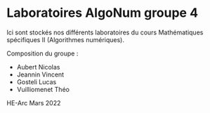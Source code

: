 # Laboratoires AlgoNum groupe 4

Ici sont stockés nos différents laboratoires du cours Mathématiques spécifiques II (Algorithmes numériques).

Composition du groupe :

- Aubert Nicolas
- Jeannin Vincent
- Gosteli Lucas
- Vuilliomenet Théo

HE-Arc Mars 2022
